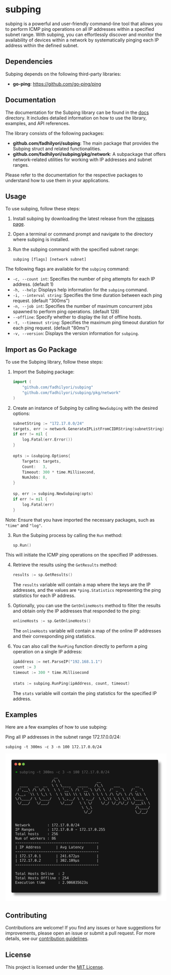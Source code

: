 # subping

subping is a powerful and user-friendly command-line tool that allows you to perform ICMP ping operations on all IP
addresses within a specified subnet range. With subping, you can effortlessly discover and monitor the availability of
devices within a network by systematically pinging each IP address within the defined subnet.

## Dependencies

Subping depends on the following third-party libraries:

- **go-ping**: https://github.com/go-ping/ping

## Documentation

The documentation for the Subping library can be found in the [docs](docs/) directory. It includes detailed information on how to use the library, examples, and API references.

The library consists of the following packages:

- **github.com/fadhilyori/subping**: The main package that provides the Subping struct and related functionalities.
- **github.com/fadhilyori/subping/pkg/network**: A subpackage that offers network-related utilities for working with IP addresses and subnet ranges.

Please refer to the documentation for the respective packages to understand how to use them in your applications.

## Usage

To use subping, follow these steps:

1. Install subping by downloading the latest release from
   the [releases page](https://github.com/fadhilyori/subping/releases).

2. Open a terminal or command prompt and navigate to the directory where subping is installed.

3. Run the subping command with the specified subnet range:

   ```shell
   subping [flags] [network subnet]
   ```

The following flags are available for the `subping` command:

- `-c, --count int`: Specifies the number of ping attempts for each IP address. (default 1)
- `-h, --help`: Displays help information for the `subping` command.
- `-i, --interval string`: Specifies the time duration between each ping request. (default "300ms")
- `-n, --job int`: Specifies the number of maximum concurrent jobs spawned to perform ping operations. (default 128)
- `--offline`: Specify whether to display the list of offline hosts.
- `-t, --timeout string`: Specifies the maximum ping timeout duration for each ping request. (default "80ms")
- `-v, --version`: Displays the version information for `subping`.

## Import as Go Package

To use the Subping library, follow these steps:

1. Import the Subping package:

    ```go
    import (
        "github.com/fadhilyori/subping"
        "github.com/fadhilyori/subping/pkg/network"
    )
    ```

2. Create an instance of Subping by calling `NewSubping` with the desired options:

    ```go
    subnetString := "172.17.0.0/24"
    targets, err := network.GenerateIPListFromCIDRString(subnetString)
    if err != nil {
        log.Fatal(err.Error())
    }
    
    opts := &subping.Options{
        Targets: targets,
        Count:   3,
        Timeout: 300 * time.Millisecond,
        NumJobs: 8,
    }
    
    sp, err := subping.NewSubping(opts)
    if err != nil {
        log.Fatal(err)
    }
    
    ```

Note: Ensure that you have imported the necessary packages, such as `"time"` and `"log"`.

3. Run the Subping process by calling the `Run` method:

    ```go
    sp.Run()
    ```

This will initiate the ICMP ping operations on the specified IP addresses.

4. Retrieve the results using the `GetResults` method:

    ```go
    results := sp.GetResults()
    ```

    The `results` variable will contain a map where the keys are the IP addresses, and the values are `*ping.Statistics`
    representing the ping statistics for each IP address.

5. Optionally, you can use the `GetOnlineHosts` method to filter the results and obtain only the IP addresses that
   responded
   to the ping:

    ```go
    onlineHosts := sp.GetOnlineHosts()
    ```

    The `onlineHosts` variable will contain a map of the online IP addresses and their corresponding ping statistics.

6. You can also call the `RunPing` function directly to perform a ping operation on a single IP address:

    ```go
    ipAddress := net.ParseIP("192.168.1.1")
    count := 3
    timeout := 300 * time.Millisecond
    
    stats := subping.RunPing(ipAddress, count, timeout)
    ```

    The `stats` variable will contain the ping statistics for the specified IP address.

## Examples

Here are a few examples of how to use subping:

Ping all IP addresses in the subnet range 172.17.0.0/24:

```shell
subping -t 300ms -c 3 -n 100 172.17.0.0/24
```

![](assets/images/usage-example.png?raw=true)

## Contributing

Contributions are welcome! If you find any issues or have suggestions for improvements, please open an issue or submit a
pull request. For more details, see our [contribution guidelines](CONTRIBUTING.md).

## License

This project is licensed under the [MIT License](LICENSE).
